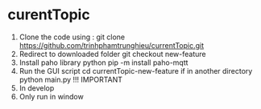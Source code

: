 # curentTopic
1. Clone the code using :
  git clone https://github.com/trinhphamtrunghieu/currentTopic.git
2. Redirect to downloaded folder
  git checkout new-feature
3. Install paho library
  python pip -m install paho-mqtt
4. Run the GUI script
  cd currentTopic-new-feature if in another directory
  python main.py
!!! IMPORTANT
1. In develop
2. Only run in window
